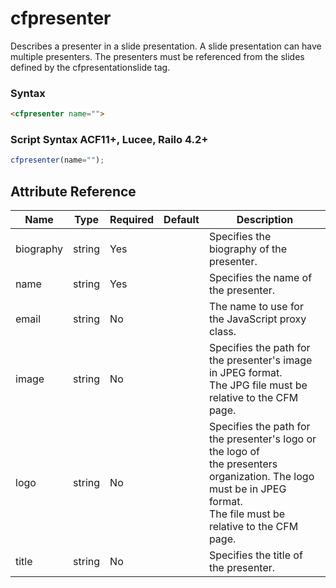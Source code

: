 # cfpresenter

Describes a presenter in a slide presentation. A slide presentation can have multiple presenters.
 The presenters must be referenced from the slides defined by the cfpresentationslide tag.

### Syntax

```html
<cfpresenter name="">
```

### Script Syntax ACF11+, Lucee, Railo 4.2+

```javascript
cfpresenter(name="");
```

## Attribute Reference

| Name | Type | Required | Default | Description |
| --- | --- | --- | --- | --- |
| biography | string | Yes |  | Specifies the biography of the presenter. |
| name | string | Yes |  | Specifies the name of the presenter. |
| email | string | No |  | The name to use for the JavaScript proxy class. |
| image | string | No |  | Specifies the path for the presenter's image in JPEG format.<br /> The JPG file must be relative to the CFM page. |
| logo | string | No |  | Specifies the path for the presenter's logo or the logo of<br /> the presenters organization. The logo must be in JPEG format.<br /> The file must be relative to the CFM page. |
| title | string | No |  | Specifies the title of the presenter. |
